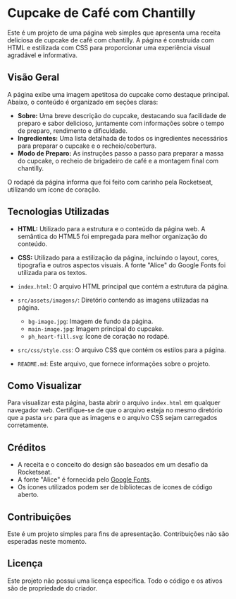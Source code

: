 # Cupcake de Café com Chantilly

Este é um projeto de uma página web simples que apresenta uma receita deliciosa de cupcake de café com chantilly. A página é construída com HTML e estilizada com CSS para proporcionar uma experiência visual agradável e informativa.

## Visão Geral

A página exibe uma imagem apetitosa do cupcake como destaque principal. Abaixo, o conteúdo é organizado em seções claras:

-   **Sobre:** Uma breve descrição do cupcake, destacando sua facilidade de preparo e sabor delicioso, juntamente com informações sobre o tempo de preparo, rendimento e dificuldade.
-   **Ingredientes:** Uma lista detalhada de todos os ingredientes necessários para preparar o cupcake e o recheio/cobertura.
-   **Modo de Preparo:** As instruções passo a passo para preparar a massa do cupcake, o recheio de brigadeiro de café e a montagem final com chantilly.

O rodapé da página informa que foi feito com carinho pela Rocketseat, utilizando um ícone de coração.

## Tecnologias Utilizadas

-   **HTML:** Utilizado para a estrutura e o conteúdo da página web. A semântica do HTML5 foi empregada para melhor organização do conteúdo.
-   **CSS:** Utilizado para a estilização da página, incluindo o layout, cores, tipografia e outros aspectos visuais. A fonte "Alice" do Google Fonts foi utilizada para os textos.

-   `index.html`: O arquivo HTML principal que contém a estrutura da página.
-   `src/assets/imagens/`: Diretório contendo as imagens utilizadas na página.
    -   `bg-image.jpg`: Imagem de fundo da página.
    -   `main-image.jpg`: Imagem principal do cupcake.
    -   `ph_heart-fill.svg`: Ícone de coração no rodapé.
-   `src/css/style.css`: O arquivo CSS que contém os estilos para a página.
-   `README.md`: Este arquivo, que fornece informações sobre o projeto.

## Como Visualizar

Para visualizar esta página, basta abrir o arquivo `index.html` em qualquer navegador web. Certifique-se de que o arquivo esteja no mesmo diretório que a pasta `src` para que as imagens e o arquivo CSS sejam carregados corretamente.

## Créditos

-   A receita e o conceito do design são baseados em um desafio da Rocketseat.
-   A fonte "Alice" é fornecida pelo [Google Fonts](https://fonts.google.com/).
-   Os ícones utilizados podem ser de bibliotecas de ícones de código aberto.

## Contribuições

Este é um projeto simples para fins de apresentação. Contribuições não são esperadas neste momento.

## Licença

Este projeto não possui uma licença específica. Todo o código e os ativos são de propriedade do criador.
